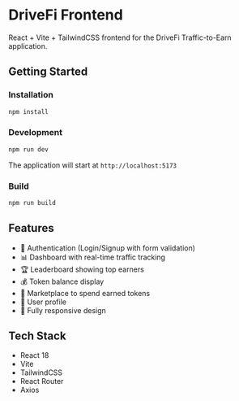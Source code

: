 # DriveFi Frontend

React + Vite + TailwindCSS frontend for the DriveFi Traffic-to-Earn application.

## Getting Started

### Installation

```bash
npm install
```

### Development

```bash
npm run dev
```

The application will start at `http://localhost:5173`

### Build

```bash
npm run build
```

## Features

- 🔐 Authentication (Login/Signup with form validation)
- 📊 Dashboard with real-time traffic tracking
- 🏆 Leaderboard showing top earners
- 💰 Token balance display
- 🎁 Marketplace to spend earned tokens
- 👤 User profile
- 📱 Fully responsive design

## Tech Stack

- React 18
- Vite
- TailwindCSS
- React Router
- Axios

